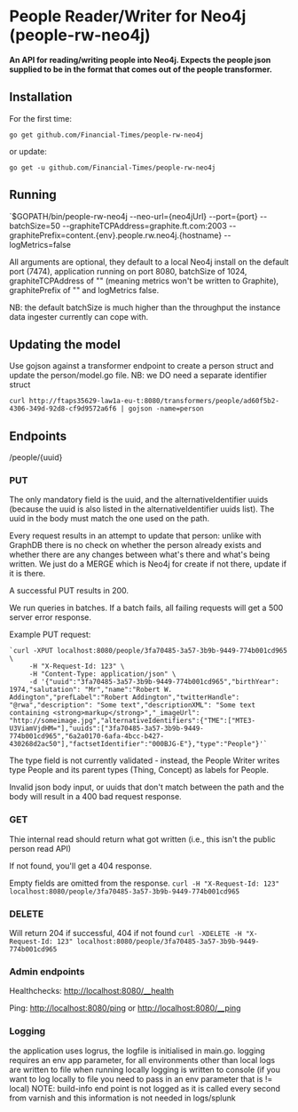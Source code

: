 # People Reader/Writer for Neo4j (people-rw-neo4j)

__An API for reading/writing people into Neo4j. Expects the people json supplied to be in the format that comes out of the people transformer.__

## Installation

For the first time:

`go get github.com/Financial-Times/people-rw-neo4j`

or update:

`go get -u github.com/Financial-Times/people-rw-neo4j`

## Running

`$GOPATH/bin/people-rw-neo4j --neo-url={neo4jUrl} --port={port} --batchSize=50 --graphiteTCPAddress=graphite.ft.com:2003 --graphitePrefix=content.{env}.people.rw.neo4j.{hostname} --logMetrics=false

All arguments are optional, they default to a local Neo4j install on the default port (7474), application running on port 8080, batchSize of 1024, graphiteTCPAddress of "" (meaning metrics won't be written to Graphite), graphitePrefix of "" and logMetrics false.

NB: the default batchSize is much higher than the throughput the instance data ingester currently can cope with.

## Updating the model
Use gojson against a transformer endpoint to create a person struct and update the person/model.go file. NB: we DO need a separate identifier struct

`curl http://ftaps35629-law1a-eu-t:8080/transformers/people/ad60f5b2-4306-349d-92d8-cf9d9572a6f6 | gojson -name=person`

## Endpoints

/people/{uuid}


### PUT
The only mandatory field is the uuid, and the alternativeIdentifier uuids (because the uuid is also listed in the alternativeIdentifier uuids list). The uuid in the body must match the one used on the path.

Every request results in an attempt to update that person: unlike with GraphDB there is no check on whether the person already exists and whether there are any changes between what's there and what's being written. We just do a MERGE which is Neo4j for create if not there, update if it is there.

A successful PUT results in 200.

We run queries in batches. If a batch fails, all failing requests will get a 500 server error response.

Example PUT request:

    `curl -XPUT localhost:8080/people/3fa70485-3a57-3b9b-9449-774b001cd965 \
         -H "X-Request-Id: 123" \
         -H "Content-Type: application/json" \
         -d '{"uuid":"3fa70485-3a57-3b9b-9449-774b001cd965","birthYear": 1974,"salutation": "Mr","name":"Robert W. Addington","prefLabel":"Robert Addington","twitterHandle": "@rwa","description": "Some text","descriptionXML": "Some text containing <strong>markup</strong>","_imageUrl": "http://someimage.jpg","alternativeIdentifiers":{"TME":["MTE3-U3ViamVjdHM="],"uuids":["3fa70485-3a57-3b9b-9449-774b001cd965","6a2a0170-6afa-4bcc-b427-430268d2ac50"],"factsetIdentifier":"000BJG-E"},"type":"People"}'`

The type field is not currently validated - instead, the People Writer writes type People and its parent types (Thing, Concept) as labels for People.

Invalid json body input, or uuids that don't match between the path and the body will result in a 400 bad request response.

### GET
Thie internal read should return what got written (i.e., this isn't the public person read API)

If not found, you'll get a 404 response.

Empty fields are omitted from the response.
`curl -H "X-Request-Id: 123" localhost:8080/people/3fa70485-3a57-3b9b-9449-774b001cd965`

### DELETE
Will return 204 if successful, 404 if not found
`curl -XDELETE -H "X-Request-Id: 123" localhost:8080/people/3fa70485-3a57-3b9b-9449-774b001cd965`

### Admin endpoints
Healthchecks: [http://localhost:8080/__health](http://localhost:8080/__health)

Ping: [http://localhost:8080/ping](http://localhost:8080/ping) or [http://localhost:8080/__ping](http://localhost:8080/__ping)


### Logging
 the application uses logrus, the logfile is initialised in main.go.
 logging requires an env app parameter, for all environments  other than local logs are written to file
 when running locally logging is written to console (if you want to log locally to file you need to pass in an env parameter that is != local)
 NOTE: build-info end point is not logged as it is called every second from varnish and this information is not needed in  logs/splunk

